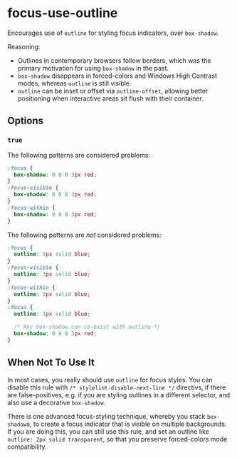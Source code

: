 # focus-use-outline

Encourages use of `outline` for styling focus indicators, over `box-shadow`.

Reasoning:

- Outlines in contemporary browsers follow borders, which was the primary
  motivation for using `box-shadow` in the past.
- `box-shadow` disappears in forced-colors and Windows High Contrast modes,
  whereas `outline` is still visible.
- `outline` can be inset or offset via `outline-offset`, allowing better
  positioning when interactive areas sit flush with their container.

## Options

### `true`

The following patterns are considered problems:

```css
:focus {
  box-shadow: 0 0 0 3px red;
}
:focus-visible {
  box-shadow: 0 0 0 3px red;
}
:focus-within {
  box-shadow: 0 0 0 3px red;
}
```

The following patterns are _not_ considered problems:

```css
:focus {
  outline: 3px solid blue;
}
:focus-visible {
  outline: 3px solid blue;
}
:focus-within {
  outline: 3px solid blue;
}
:focus {
  outline: 3px solid blue;

  /* Any box-shadow can co-exist with outline */
  box-shadow: 0 0 0 3px red;
}
```

## When Not To Use It

In most cases, you really should use `outline` for focus styles. You can disable
this rule with `/* stylelint-disable-next-line */` directivs, if there are
false-positives, e.g. if you are styling outlines in a different selector, and
also use a decorative `box-shadow`.

There is one advanced focus-styling technique, whereby you stack `box-shadow`s,
to create a focus indicator that is visible on multiple backgrounds. If you are
doing this, you can still use this rule, and set an outline like
`outline: 2px solid transparent`, so that you preserve forced-colors mode
compatibility.
